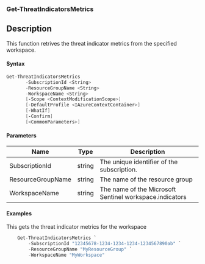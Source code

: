 ### Get-ThreatIndicatorsMetrics

## Description
This function retrives the threat indicator metrics from the specified workspace.

#### Syntax

```PowerShell
Get-ThreatIndicatorsMetrics
       -SubscriptionId <String>
       -ResourceGroupName <String>
       -WorkspaceName <String>
       [-Scope <ContextModificationScope>]
       [-DefaultProfile <IAzureContextContainer>]
       [-WhatIf]
       [-Confirm]
       [<CommonParameters>]
```
#### Parameters
|Name|Type |Description|
|--|--|--|
|SubscriptionId|string|The unique identifier of the subscription.|
|ResourceGroupName|string|The name of the resource group|
|WorkspaceName|string|The name of the Microsoft Sentinel workspace.indicators|

#### Examples

This gets the threat indicator metrics for the workspace
```powershell
    Get-ThreatIndicatorsMetrics `
        -SubscriptionId "12345678-1234-1234-1234-1234567890ab" `
        -ResourceGroupName "MyResourceGroup" `
        -WorkspaceName "MyWorkspace"
```

